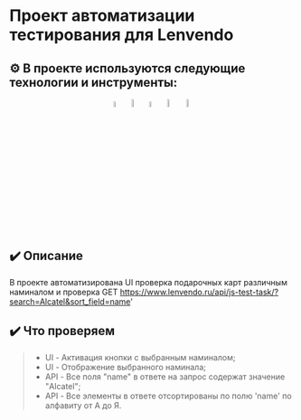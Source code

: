# Проект автоматизации тестирования для <a target="_blank" >Lenvendo</a>


## :gear: В проекте используются следующие технологии и инструменты:
<p align="center">
<img width="5%" title="Python" src="https://github.com/Margolog/diplom_API/blob/master/resources/python.png">
<img width="6%" title="Pytest" src="https://github.com/Margolog/diplom_API/blob/master/resources/pytest.png">
<img width="5%" title="PyCharm" src="https://github.com/Margolog/diplom_API/blob/master/resources/pycharm.png">
<img width="6%" title="Allure" src="https://github.com/Margolog/diplom_UI/blob/master/resources/allure_report.png">
<img width="6%" title="Selene" src="https://github.com/Margolog/diplom_API/blob/master/resources/selene.png">
</p>


## :heavy_check_mark: Описание
В проекте автоматизирована UI проверка подарочных карт различным наминалом и проверка GET https://www.lenvendo.ru/api/js-test-task/?search=Alcatel&sort_field=name'

## :heavy_check_mark: Что проверяем

> - UI - Активация кнопки с выбранным наминалом;
> - UI - Отображение выбранного наминала;
> - API - Все поля "name" в ответе на запрос содержат значение "Alcatel";
> - API - Все элементы в ответе отсортированы по полю 'name' по алфавиту от А до Я.

